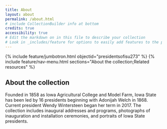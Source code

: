 ```yaml
---
title: About
layout: about
permalink: /about.html
# include CollectionBuilder info at bottom
credits: true
accessibility: true
# Edit the markdown on in this file to describe your collection
# Look in _includes/feature for options to easily add features to the page
---
```


{% include feature/jumbotron.html objectid="presidentsofisu273" %} 
{% include feature/nav-menu.html sections="About the collection;Related resources" %}

## About the collection

Founded in 1858 as Iowa Agricultural College and Model Farm, Iowa State has been led by 16 presidents beginning with Adonijah Welch in 1868. Current president Wendy Wintersteen began her term in 2017. The collection includes inaugural addresses and programs, photographs of inauguration and installation ceremonies, and portraits of Iowa State presidents.
